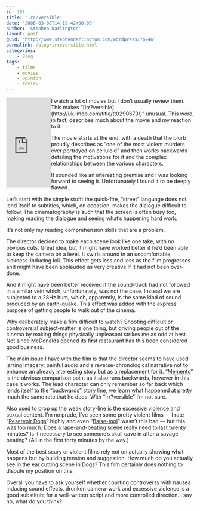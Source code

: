 ```yaml
---
id: 181
title: 'Irr?versible'
date: '2006-03-08T14:19:42+00:00'
author: 'Stephen Darlington'
layout: post
guid: 'http://www.stephendarlington.com/wordpress/?p=46'
permalink: /blog/irreversible.html
categories:
    - Blog
tags:
    - films
    - movies
    - Opinion
    - review
---
```


<iframe align="left" frameborder="0" marginheight="0" marginwidth="0" scrolling="no" src="http://rcm-uk.amazon.co.uk/e/cm?t=zx81orguk&o=2&p=8&l=as1&asins=B00008YNI2&fc1=000000&IS2=1&lt1=_blank&lc1=0000ff&bc1=000000&bg1=ffffff&f=ifr" style="width:120px;height:240px;"></iframe>I watch a lot of movies but I don’t usually review them. This makes “[Irr?versible](http://uk.imdb.com/title/tt0290673/)” unusual. This word, in fact, describes much about the movie and my reaction to it.

The movie starts at the end, with a death that the blurb proudly describes as “one of the most violent murders ever portrayed on celluloid” and then works backwards detailing the motivations for it and the complex relationships between the various characters.

It sounded like an interesting premise and I was looking forward to seeing it. Unfortunately I found it to be deeply flawed.

Let’s start with the simple stuff: the quick-fire, “street” language does not lend itself to subtitles, which, on occasion, makes the dialogue difficult to follow. The cinematography is such that the screen is often busy too, making reading the dialogue and seeing what’s happening hard work.

It’s not only my reading comprehension skills that are a problem.

The director decided to make each scene look like one take, with no obvious cuts. Great idea, but it might have worked better if he’d been able to keep the camera on a level. It swirls around in an uncomfortable, sickness-inducing loll. This effect gets less and less as the film progresses and might have been applauded as very creative if it had not been over-done.

And it might have been better received if the sound-track had not followed in a similar vein which, unfortunately, was not the case. Instead we are subjected to a 28Hz hum, which, apparently, is the same kind of sound produced by an earth-quake. This effect was added with the express purpose of getting people to walk out of the cinema.

Why deliberately make a film difficult to watch? Shooting difficult or controversial subject-matter is one thing, but driving people out of the cinema by making things physically unpleasant strikes me as odd at best. Not since McDonalds opened its first restaurant has this been considered good business.

The main issue I have with the film is that the director seems to have used jarring imagery, painful audio and a reverse-chronological narrative not to enhance an already interesting story but as a replacement for it. “[Memento](http://uk.imdb.com/title/tt0209144/)” is the obvious comparison point as it also runs backwards, however in this case it works. The lead character can only remember so far back which lends itself to the “backwards” story line, we learn what happened at pretty much the same rate that he does. With “Irr?versible” I’m not sure.

Also used to prop up the weak story-line is the excessive violence and sexual content. I’m no prude, I’ve seen some pretty violent films — I rate “[Reservoir Dogs](http://uk.imdb.com/title/tt0105236/)” highly and even “[Baise-moi](http://uk.imdb.com/title/tt0249380/)” wasn’t this bad — but this was too much. Does a rape-and-beating scene really need to last twenty minutes? Is it necessary to see someone’s skull cave in after a savage beating? (All in the first forty minutes by the way.)

Most of the best scary or violent films rely not on actually showing what happens but by building tension and suggestion. How much do you actually see in the ear cutting scene in Dogs? This film certainly does nothing to dispute my position on this.

Overall you have to ask yourself whether courting controversy with nausea inducing sound effects, drunken camera-work and excessive violence is a good substitute for a well-written script and more controlled direction. I say no, what do you think?